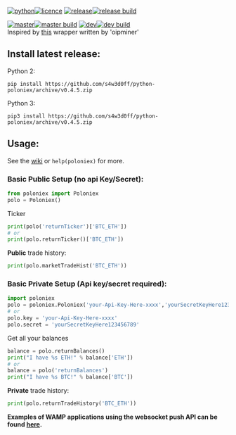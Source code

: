 [![python](https://img.shields.io/badge/python-2.7%20%26%203-blue.svg)![licence](https://img.shields.io/badge/licence-GPL%20v2-blue.svg)](https://github.com/s4w3d0ff/python-poloniex/blob/master/LICENSE) [![release](https://img.shields.io/github/release/s4w3d0ff/python-poloniex.svg)![release build](https://travis-ci.org/s4w3d0ff/python-poloniex.svg?branch=v0.4.5)](https://github.com/s4w3d0ff/python-poloniex/releases)

[![master](https://img.shields.io/badge/branch-master-blue.svg)![master build](https://api.travis-ci.org/s4w3d0ff/python-poloniex.svg?branch=master)](https://github.com/s4w3d0ff/python-poloniex/tree/master) [![dev](https://img.shields.io/badge/branch-dev-blue.svg)![dev build](https://api.travis-ci.org/s4w3d0ff/python-poloniex.svg?branch=dev)](https://github.com/s4w3d0ff/python-poloniex/tree/dev)  
Inspired by [this](http://pastebin.com/8fBVpjaj) wrapper written by 'oipminer'

## Install latest release:
Python 2:
```
pip install https://github.com/s4w3d0ff/python-poloniex/archive/v0.4.5.zip
```

Python 3:
```
pip3 install https://github.com/s4w3d0ff/python-poloniex/archive/v0.4.5.zip
```

## Usage:
See the [wiki](https://github.com/s4w3d0ff/python-poloniex/wiki) or `help(poloniex)` for more.
### Basic Public Setup (no api Key/Secret):
```python
from poloniex import Poloniex
polo = Poloniex()
```
Ticker
```python
print(polo('returnTicker')['BTC_ETH'])
# or
print(polo.returnTicker()['BTC_ETH'])
```
**Public** trade history:
```python
print(polo.marketTradeHist('BTC_ETH'))
```

### Basic Private Setup (Api key/secret required):
```python
import poloniex
polo = poloniex.Poloniex('your-Api-Key-Here-xxxx','yourSecretKeyHere123456789')
# or
polo.key = 'your-Api-Key-Here-xxxx'
polo.secret = 'yourSecretKeyHere123456789'
```
Get all your balances
```python
balance = polo.returnBalances()
print("I have %s ETH!" % balance['ETH'])
# or
balance = polo('returnBalances')
print("I have %s BTC!" % balance['BTC'])
```
**Private** trade history:
```python
print(polo.returnTradeHistory('BTC_ETH'))
```
**Examples of WAMP applications using the websocket push API can be found [here](https://github.com/s4w3d0ff/python-poloniex/tree/master/examples).**
